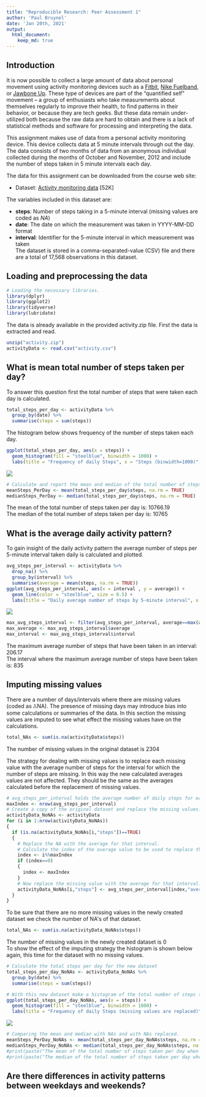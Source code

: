 ```yaml
---
title: "Reproducible Research: Peer Assessment 1"
author: 'Paul Bruynel'
date: 'Jan 20th, 2021'
output: 
  html_document:
    keep_md: true
---
```


## Introduction
It is now possible to collect a large amount of data about personal movement using activity monitoring devices such as a [Fitbit](https://www.fitbit.com/home), [Nike Fuelband](https://www.nike.com/us/en_us/c/nikeplus-fuelband), or [Jawbone Up](https://jawbone.com/up). These type of devices are part of the “quantified self” movement – a group of enthusiasts who take measurements about themselves regularly to improve their health, to find patterns in their behavior, or because they are tech geeks. But these data remain under-utilized both because the raw data are hard to obtain and there is a lack of statistical methods and software for processing and interpreting the data.

This assignment makes use of data from a personal activity monitoring device. This device collects data at 5 minute intervals through out the day. The data consists of two months of data from an anonymous individual collected during the months of October and November, 2012 and include the number of steps taken in 5 minute intervals each day.

The data for this assignment can be downloaded from the course web site:

* Dataset: [Activity monitoring data](https://d396qusza40orc.cloudfront.net/repdata%2Fdata%2Factivity.zip) [52K]

The variables included in this dataset are:

- **steps**: Number of steps taking in a 5-minute interval (missing values are coded as *NA*) </br>
- **date**: The date on which the measurement was taken in YYYY-MM-DD format </br>
- **interval**: Identifier for the 5-minute interval in which measurement was taken </br>
The dataset is stored in a comma-separated-value (CSV) file and there are a total of 17,568 observations in this dataset.



## Loading and preprocessing the data


```r
# Loading the necessary libraries.
library(dplyr)
library(ggplot2)
library(tidyverse)
library(lubridate)
```

The data is already available in the provided activity.zip file. First the data is extracted and read.

```r
unzip("activity.zip")
activityData <- read.csv("activity.csv")
```

## What is mean total number of steps taken per day?
To answer this question first the total number of steps that were taken each day is calculated.

```r
total_steps_per_day <- activityData %>% 
  group_by(date) %>% 
  summarise(steps = sum(steps))
```
The histogram below shows frequency of the number of steps taken each day.

```r
ggplot(total_steps_per_day, aes(x = steps)) +
  geom_histogram(fill = "steelblue", binwidth = 1000) +
  labs(title = "Frequency of daily Steps", x = "Steps (binwidth=1000)", y = "Frequency")
```

![](PA1_report_files/figure-html/unnamed-chunk-5-1.png)<!-- -->


```r
# Calculate and report the mean and median of the total number of steps taken per day.
meanSteps_PerDay <- mean(total_steps_per_day$steps, na.rm = TRUE)
medianSteps_PerDay <- median(total_steps_per_day$steps, na.rm = TRUE)
```
The mean of the total number of steps taken per day is: 10766.19  
The median of the total number of steps taken per day is: 10765


## What is the average daily activity pattern?
To gain insight of the daily activity pattern the average number of steps per 5-minute interval taken daily is calculated and plotted.

```r
avg_steps_per_interval <- activityData %>% 
  drop_na() %>% 
  group_by(interval) %>% 
  summarise(average = mean(steps, na.rm = TRUE))
ggplot(avg_steps_per_interval, aes(x = interval , y = average)) + 
  geom_line(color = "steelblue", size = 0.5) + 
  labs(title = "Daily average number of steps by 5-minute interval", x = "5-minute interval", y = "Daily average number of steps")
```

![](PA1_report_files/figure-html/unnamed-chunk-7-1.png)<!-- -->

```r
max_avg_steps_interval <- filter(avg_steps_per_interval, average==max(average))
max_average <- max_avg_steps_interval$average
max_interval <- max_avg_steps_interval$interval
```
The maximum average number of steps that have been taken in an interval: 206.17  
The interval where the maximum average number of steps have been taken is: 835  


## Imputing missing values
There are a number of days/intervals where there are missing values (coded as 𝙰NA). The presence of missing days may introduce bias into some calculations or summaries of the data. In this section the missing values are imputed to see what effect the missing values have on the calculations.  

```r
total_NAs <- sum(is.na(activityData$steps))
```
The number of missing values in the original dataset is 2304  

The strategy for dealing with missing values is to replace each missing value with the average number of steps for the interval for which the number of steps are missing. In this way the new calculated averages values are not affected. They should be the same as the averages calculated before the replacement of missing values.

```r
# avg_steps_per_interval holds the average number of daily steps for each interval
maxIndex <- nrow(avg_steps_per_interval)
# Create a copy of the original dataset and replace the missing values.
activityData_NoNAs <- activityData
for (i in 1:nrow(activityData_NoNAs))
{
  if (is.na(activityData_NoNAs[i,"steps"])==TRUE)
  {
    # Replace the NA with the average for that interval.
    # Calculate the index of the average value to be used to replace the missing value.
    index <- i%%maxIndex  
    if (index==0)
    {
      index <- maxIndex
    }
    # Now replace the missing value with the average for that interval.
    activityData_NoNAs[i,"steps"] <- avg_steps_per_interval[index,"average"]
  } 
}
```
To be sure that there are no more missing values in the newly created dataset we check the number of NA's of that dataset.

```r
total_NAs <- sum(is.na(activityData_NoNAs$steps))
```
The number of missing values in the newly created dataset is 0  
To show the effect of the imputing strategy the histogram is shown below again, this time for the dataset with no missing values.


```r
# Calculate the total steps per day for the new dataset
total_steps_per_day_NoNAs <- activityData_NoNAs %>% 
  group_by(date) %>% 
  summarise(steps = sum(steps))

# With this new dataset make a histogram of the total number of steps taken each day.
ggplot(total_steps_per_day_NoNAs, aes(x = steps)) +
  geom_histogram(fill = "steelblue", binwidth = 1000) +
  labs(title = "Frequency of daily Steps (missing values are replaced)", x = "Steps (binwidth=1000)", y = "Frequency")
```

![](PA1_report_files/figure-html/unnamed-chunk-11-1.png)<!-- -->

```r
# Comparing the mean and median with NAs and with NAs replaced.
meanSteps_PerDay_NoNAs <- mean(total_steps_per_day_NoNAs$steps, na.rm = TRUE)
medianSteps_PerDay_NoNAs <- median(total_steps_per_day_NoNAs$steps, na.rm = TRUE)
#print(paste("The mean of the total number of steps taken per day when missing values are replaced is:", meanSteps_PerDay_NoNAs))
#print(paste("The median of the total number of steps taken per day when missing values are replaced is:", medianSteps_PerDay_NoNAs))
```


## Are there differences in activity patterns between weekdays and weekends?



